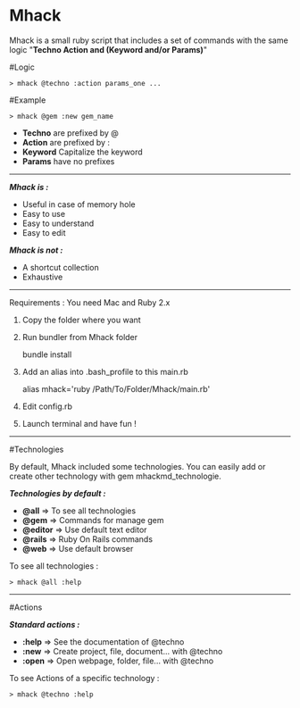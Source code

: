 Mhack
=====

Mhack is a small ruby script that includes a set of commands with the same logic "**Techno Action and (Keyword and/or Params)**"


#Logic

    > mhack @techno :action params_one ...

#Example  

    > mhack @gem :new gem_name 


 - **Techno** are prefixed by @
 - **Action** are prefixed by :
 - **Keyword** Capitalize the keyword
 - **Params** have no prefixes
    
----------
***Mhack is :***

 - Useful in case of memory hole 
 - Easy to use
 - Easy to understand
 - Easy to edit


***Mhack is not :***

 - A shortcut collection 
 - Exhaustive

----------


Requirements : You need Mac and Ruby 2.x

 1. Copy the folder where you want
 2. Run bundler from Mhack folder

	bundle install

 3. Add an alias into .bash_profile to this main.rb

    alias mhack='ruby /Path/To/Folder/Mhack/main.rb'

 4. Edit config.rb 
 5. Launch terminal and have fun !


 ----------

#Technologies

By default, Mhack included some technologies. You can easily add or create other technology with gem mhackmd_technologie.

***Technologies by default :***

 - **@all** => To see all technologies
 - **@gem** => Commands for manage gem
 - **@editor** => Use default text editor
 - **@rails** => Ruby On Rails commands
 - **@web** => Use default browser



To see all technologies :

    > mhack @all :help  

 ----------

#Actions


***Standard actions :***

 - **:help** => See the documentation of @techno
 - **:new** => Create project, file, document... with @techno 
 - **:open** => Open webpage, folder, file... with @techno
 

To see Actions of a specific technology :

    > mhack @techno :help  
